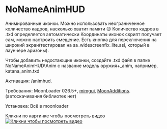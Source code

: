 # NoNameAnimHUD
Анимированные иконки.
Можно использовать неограниченное количество кадров, насколько хватит памяти 😉
Количество кадров в .txd определяется автоматически
Координаты иконок скрипт получает сам, можно настроить смещение. 
Есть кнопка для переключения на широкий экран(тестировал на sa_widescreenfix_lite.asi, который в лаунчере аризоны).

Чтобы добавить недостающие иконки, создайте .txd файл в папке NoNameAnimHUD\Anim с название модель оружия+_anim, например, katana_anim.txd

Активация: /animhud.

Требования: MoonLoader 026.5+, [mimgui](https://github.com/THE-FYP/mimgui), [MoonAdditions](https://github.com/THE-FYP/MoonAdditions). (автоскачивания библиотек нет)

Установка: Всё в moonloader

Кликни по картинке чтобы посмотреть видео
[![Кликни чтобы посмотреть видео](https://i.yapx.ru/Nqj6k.png)](https://www.youtube.com/watch?v=raEmaihBWgM "NoNameAnimHud 0.1beta")
